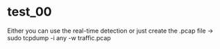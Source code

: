 # test_00 
Either you can use the real-time detection or just create the .pcap file -> sudo tcpdump -i any -w traffic.pcap 

